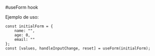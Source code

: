 #useForm hook

Ejemplo de uso:

```
const initialForm = {
    name: "",
    age: 0,
    email: ""
};
const [values, handleInputChange, reset] = useForm(initialForm);
```
